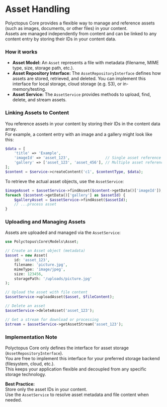 # Asset Handling

Polyctopus Core provides a flexible way to manage and reference assets (such as images, documents, or other files) in your content.  
Assets are managed independently from content and can be linked to any content entry by storing their IDs in your content data.

### How it works

- **Asset Model:** An `Asset` represents a file with metadata (filename, MIME type, size, storage path, etc.).
- **Asset Repository Interface:** The `AssetRepositoryInterface` defines how assets are stored, retrieved, and deleted. You can implement this interface for local storage, cloud storage (e.g. S3), or in-memory/testing.
- **Asset Service:** The `AssetService` provides methods to upload, find, delete, and stream assets.

### Linking Assets to Content

You reference assets in your content by storing their IDs in the content data array.  
For example, a content entry with an image and a gallery might look like this:

```php
$data = [
    'title' => 'Example',
    'imageId' => 'asset_123',                // Single asset reference
    'gallery' => ['asset_123', 'asset_456'], // Multiple asset references
];
$content = $service->createContent('c1', $contentType, $data);
```

To retrieve the actual asset objects, use the `AssetService`:

```php
$imageAsset = $assetService->findAsset($content->getData()['imageId']);
foreach ($content->getData()['gallery'] as $assetId) {
    $galleryAsset = $assetService->findAsset($assetId);
    // ...process asset
}
```

### Uploading and Managing Assets

Assets are uploaded and managed via the `AssetService`:

```php
use Polyctopus\Core\Models\Asset;

// Create an Asset object (metadata)
$asset = new Asset(
    id: 'asset_123',
    filename: 'picture.jpg',
    mimeType: 'image/jpeg',
    size: 123456,
    storagePath: '/uploads/picture.jpg'
);

// Upload the asset with file content
$assetService->uploadAsset($asset, $fileContent);

// Delete an asset
$assetService->deleteAsset('asset_123');

// Get a stream for download or processing
$stream = $assetService->getAssetStream('asset_123');
```

### Implementation Note

Polyctopus Core only defines the interface for asset storage (`AssetRepositoryInterface`).  
You are free to implement this interface for your preferred storage backend (filesystem, cloud, etc.).  
This keeps your application flexible and decoupled from any specific storage technology.

**Best Practice:**  
Store only the asset IDs in your content.  
Use the `AssetService` to resolve asset metadata and file content when needed.
